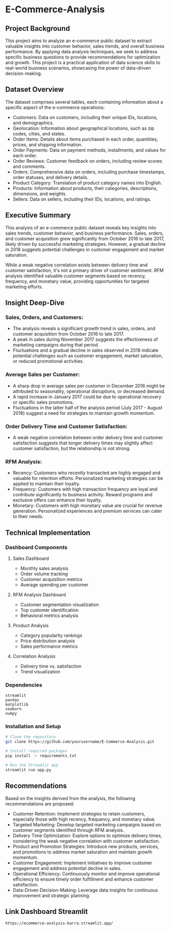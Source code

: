 # E-Commerce-Analysis

## Project Background
This project aims to analyze an e-commerce public dataset to extract valuable insights into customer behavior, sales trends, and overall business performance. By applying data analysis techniques, we seek to address specific business questions to provide recommendations for optimization and growth. This project is a practical application of data science skills to real-world business scenarios, showcasing the power of data-driven decision-making.

## Dataset Overview
The dataset comprises several tables, each containing information about a specific aspect of the e-commerce operations:

- Customers: Data on customers, including their unique IDs, locations, and demographics.
- Geolocation: Information about geographical locations, such as zip codes, cities, and states.
- Order Items: Details about items purchased in each order, quantities, prices, and shipping information.
- Order Payments: Data on payment methods, installments, and values for each order.
- Order Reviews: Customer feedback on orders, including review scores and comments.
- Orders: Comprehensive data on orders, including purchase timestamps, order statuses, and delivery details.
- Product Category: Translation of product category names into English.
- Products: Information about products, their categories, descriptions, dimensions, and weights.
- Sellers: Data on sellers, including their IDs, locations, and ratings.

## Executive Summary
This analysis of an e-commerce public dataset reveals key insights into sales trends, customer behavior, and business performance. Sales, orders, and customer acquisition grew significantly from October 2016 to late 2017, likely driven by successful marketing strategies. However, a gradual decline in 2018 suggests potential challenges in customer engagement and market saturation.

While a weak negative correlation exists between delivery time and customer satisfaction, it's not a primary driver of customer sentiment. RFM analysis identified valuable customer segments based on recency, frequency, and monetary value, providing opportunities for targeted marketing efforts.

## Insight Deep-Dive

### Sales, Orders, and Customers:
- The analysis reveals a significant growth trend in sales, orders, and customer acquisition from October 2016 to late 2017.
- A peak in sales during November 2017 suggests the effectiveness of marketing campaigns during that period.
- Fluctuations and a gradual decline in sales observed in 2018 indicate potential challenges such as customer engagement, market saturation, or reduced promotional activities.

### Average Sales per Customer:
- A sharp drop in average sales per customer in December 2016 might be attributed to seasonality, operational disruptions, or decreased demand.
- A rapid increase in January 2017 could be due to operational recovery or specific sales promotions.
- Fluctuations in the latter half of the analysis period (July 2017 - August 2018) suggest a need for strategies to maintain growth momentum.

### Order Delivery Time and Customer Satisfaction:
- A weak negative correlation between order delivery time and customer satisfaction suggests that longer delivery times may slightly affect customer satisfaction, but the relationship is not strong.

### RFM Analysis:
- Recency: Customers who recently transacted are highly engaged and valuable for retention efforts. Personalized marketing strategies can be applied to maintain their loyalty.
- Frequency: Customers with high transaction frequency are loyal and contribute significantly to business activity. Reward programs and exclusive offers can enhance their loyalty.
- Monetary: Customers with high monetary value are crucial for revenue generation. Personalized experiences and premium services can cater to their needs.

## Technical Implementation

### Dashboard Components
1. Sales Dashboard
   - Monthly sales analysis
   - Order volume tracking
   - Customer acquisition metrics
   - Average spending per customer

2. RFM Analysis Dashboard
   - Customer segmentation visualization
   - Top customer identification
   - Behavioral metrics analysis

3. Product Analysis
   - Category popularity rankings
   - Price distribution analysis
   - Sales performance metrics

4. Correlation Analysis
   - Delivery time vs. satisfaction
   - Trend visualization

### Dependencies
```
streamlit
pandas
matplotlib
seaborn
numpy
```

### Installation and Setup
```bash
# Clone the repository
git clone https://github.com/yourusername/E-Commerce-Analysis.git

# Install required packages
pip install -r requirements.txt

# Run the Streamlit app
streamlit run app.py
```

## Recommendations
Based on the insights derived from the analysis, the following recommendations are proposed:

- Customer Retention: Implement strategies to retain customers, especially those with high recency, frequency, and monetary value.
- Targeted Marketing: Develop targeted marketing campaigns based on customer segments identified through RFM analysis.
- Delivery Time Optimization: Explore options to optimize delivery times, considering the weak negative correlation with customer satisfaction.
- Product and Promotion Strategies: Introduce new products, services, and promotions to address market saturation and maintain growth momentum.
- Customer Engagement: Implement initiatives to improve customer engagement and address potential decline in sales.
- Operational Efficiency: Continuously monitor and improve operational efficiency to ensure timely order fulfillment and enhance customer satisfaction.
- Data-Driven Decision-Making: Leverage data insights for continuous improvement and strategic planning.

## Link Dashboard Streamlit
```
https://ecommerce-analysis-barra.streamlit.app/
```
